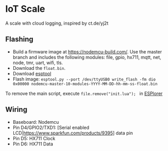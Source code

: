 # IoT Scale

A scale with cloud logging, inspired by ct.de/yj2t

## Flashing

* Build a firmware image at https://nodemcu-build.com/. Use the master branch and includes the following modules: file, gpio, hx711, mqtt, net, node, tmr, uart, wifi, tls.
* Download the `float.bin`.
* Download [esptool](https://github.com/espressif/esptool)
* Flash image: `esptool.py --port /dev/ttyUSB0 write_flash -fm dio 0x00000 nodemcu-master-10-modules-YYYY-MM-DD-hh-mm-ss-float.bin`

To remove the main script, execute `file.remove("init.lua");` in [ESPlorer](https://esp8266.ru/esplorer/)

## Wiring

* Baseboard: Nodemcu
* Pin D4/GPIO2/TXD1: [Serial enabled LCD|https://www.sparkfun.com/products/9395] data pin
* Pin D5: HX711 Clock
* Pin D6: HX711 Data
